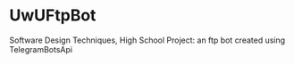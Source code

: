 # UwUFtpBot
Software Design Techniques, High School Project: an ftp bot created using TelegramBotsApi
